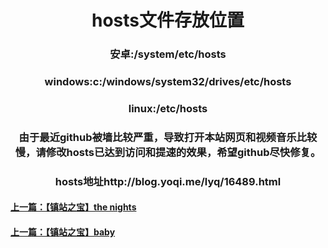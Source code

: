 <p><center><h1>hosts文件存放位置</h1></center></p>
<p><center><h3>安卓:/system/etc/hosts</h3></center></p>
<p><center><h3>windows:c:/windows/system32/drives/etc/hosts</h3></center></p>
<p><center><h3>linux:/etc/hosts</h3></center></p>
<p><center><h3>由于最近github被墙比较严重，导致打开本站网页和视频音乐比较慢，请修改hosts已达到访问和提速的效果，希望github尽快修复。</h3></center></p>
<p><center><H3>hosts地址http://blog.yoqi.me/lyq/16489.html</h3></center></p>
<p><h4><a href="7.html">上一篇：【镇站之宝】the nights</h4><p>
<p><h4><a href="9.html">上一篇：【镇站之宝】baby</h4><p>
